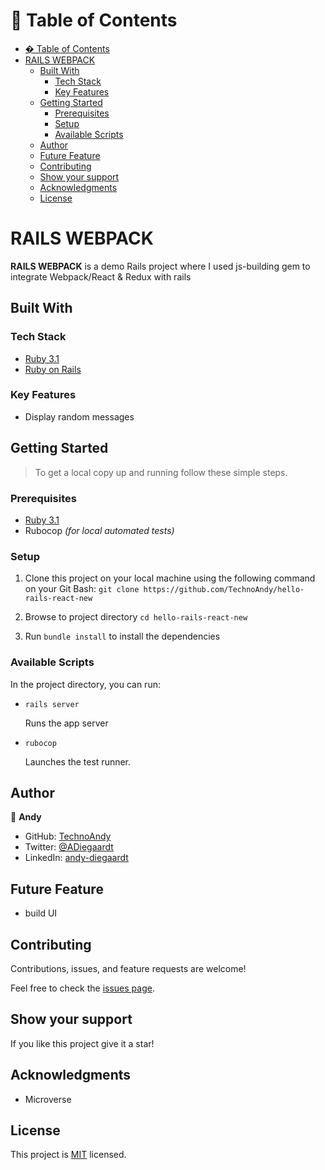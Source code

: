 # 📗 Table of Contents

- [� Table of Contents](#-table-of-contents)
- [RAILS WEBPACK](#rails-webpack)
  - [Built With](#built-with)
    - [Tech Stack](#tech-stack)
    - [Key Features](#key-features)
  - [Getting Started](#getting-started)
    - [Prerequisites](#prerequisites)
    - [Setup](#setup)
    - [Available Scripts](#available-scripts)
  - [Author](#author)
  - [Future Feature](#future-feature)
  - [Contributing](#contributing)
  - [Show your support ](#show-your-support-)
  - [Acknowledgments](#acknowledgments)
  - [License](#license)


# RAILS WEBPACK


**RAILS WEBPACK** is a demo Rails project where I used js-building gem to integrate Webpack/React & Redux with rails

## Built With

### Tech Stack 

<ul>
  <li><a href="https://www.ruby-lang.org/en/news/2022/11/24/ruby-3-1-3-released/">Ruby 3.1</a></li>
  <li><a href="https://www.ruby-lang.org/en/">Ruby on Rails</a></li>
</ul>

### Key Features

- Display random messages

## Getting Started 

> To get a local copy up and running follow these simple steps.

### Prerequisites

  - <a href="https://www.ruby-lang.org/en/news/2022/11/24/ruby-3-1-3-released/">Ruby 3.1</a>
  - Rubocop _(for local automated tests)_

### Setup

1. Clone this project on your local machine using the following command on your Git Bash: `git clone https://github.com/TechnoAndy/hello-rails-react-new`

2. Browse to project directory `cd hello-rails-react-new`

3. Run `bundle install` to install the dependencies


### Available Scripts

In the project directory, you can run:

- `rails server`

  Runs the app server

- `rubocop`

  Launches the test runner.

## Author

👤 **Andy**

- GitHub: [TechnoAndy](https://github.com/TechnoAndy)
- Twitter: [@ADiegaardt](https://twitter.com/ADiegaardt)
- LinkedIn: [andy-diegaardt](https://www.linkedin.com/in/andy-diegaardt/)

## Future Feature

- build UI 

## Contributing 

Contributions, issues, and feature requests are welcome!

Feel free to check the [issues page](../../issues/).

## Show your support <a name="support"></a>

If you like this project give it a star!

## Acknowledgments 

- Microverse 

## License 

This project is [MIT](./LICENSE.md) licensed.

